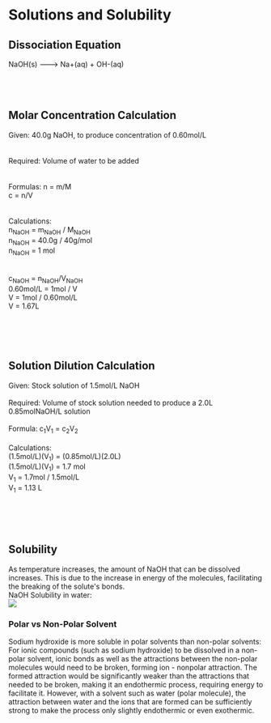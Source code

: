 # Solutions and Solubility
## Dissociation Equation
NaOH(s) ---> Na+(aq) + OH-(aq)
<br>
<br>
<br>
<br>
## Molar Concentration Calculation
Given: 40.0g NaOH, to produce concentration of 0.60mol/L<br>
<br>
<br>
Required: Volume of water to be added<br>
<br>
<br>
Formulas: 
n = m/M<br>
c = n/V<br>
<br>
<br>
Calculations:<br>
n<sub>NaOH</sub> = m<sub>NaOH</sub> / M<sub>NaOH</sub><br>
n<sub>NaOH</sub> = 40.0g / 40g/mol <br>
n<sub>NaOH</sub> = 1 mol<br>
<br>
<br>
c<sub>NaOH</sub> = n<sub>NaOH</sub>/V<sub>NaOH</sub><br>
0.60mol/L = 1mol / V<br>
V = 1mol / 0.60mol/L<br>
V = 1.67L<br>
<br>
<br>
<br>
<br>
## Solution Dilution Calculation
Given: Stock solution of 1.5mol/L NaOH<br>
<br>
Required: Volume of stock solution needed to produce a 2.0L 0.85molNaOH/L solution<br>
<br>
Formula:
c<sub>1</sub>V<sub>1</sub> = c<sub>2</sub>V<sub>2</sub><br>
<br>
Calculations:<br>
(1.5mol/L)(V<sub>1</sub>) = (0.85mol/L)(2.0L)<br>
(1.5mol/L)(V<sub>1</sub>) = 1.7 mol<br>
V<sub>1</sub> = 1.7mol / 1.5mol/L<br>
V<sub>1</sub> = 1.13 L<br>
<br>
<br>
<br>
<br>
## Solubility 
As temperature increases, the amount of NaOH that can be dissolved increases. This is due to the increase in energy of the molecules, facilitating the breaking of the solute's bonds. <br>
NaOH Solubility in water:<br>
<img src="http://hydro-land.com/e/ligne-en/doc/p/Solubilite-NaOH.jpg">

### Polar vs Non-Polar Solvent
Sodium hydroxide is more soluble in polar solvents than non-polar solvents:<br>
For ionic compounds (such as sodium hydroxide) to be dissolved in a non-polar solvent, ionic bonds as well as the attractions between the non-polar molecules would need to be broken, forming ion - nonpolar attraction. The formed attraction would be significantly weaker than the attractions that needed to be broken, making it an endothermic process, requiring energy to facilitate it. However, with a solvent such as water (polar molecule), the attraction between water and the ions that are formed can be sufficiently strong to make the process only slightly endothermic or even exothermic.






